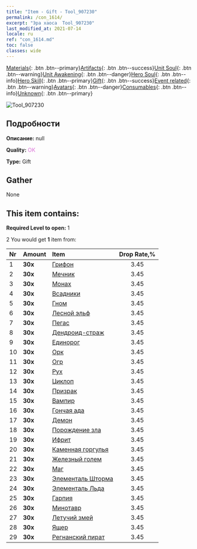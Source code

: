 ```yaml
---
title: "Item - Gift - Tool_907230"
permalink: /con_1614/
excerpt: "Эра хаоса  Tool_907230"
last_modified_at: 2021-07-14
locale: ru
ref: "con_1614.md"
toc: false
classes: wide
---
```

 [Materials](/ItemsRU/){: .btn .btn--primary}[Artifacts](/ItemsRU/Artifacts/){: .btn .btn--success}[Unit Soul](/ItemsRU/UnitSoul/){: .btn .btn--warning}[Unit Awakening](/ItemsRU/UnitAwakening/){: .btn .btn--danger}[Hero Soul](/ItemsRU/HeroSoul/){: .btn .btn--info}[Hero Skill](/ItemsRU/HeroSkill/){: .btn .btn--primary}[Gift](/ItemsRU/Gift/){: .btn .btn--success}[Event related](/ItemsRU/Events/){: .btn .btn--warning}[Avatars](/ItemsRU/Avatars/){: .btn .btn--danger}[Consumables](/ItemsRU/Consumables/){: .btn .btn--info}[Unknown](/ItemsRU/Unknown/){: .btn .btn--primary}

 ![Tool_907230](/images/t/i_907167.png)

## Подробности
 **Описание:** null

 **Quality:** <span style="color: #DA70D6">OK</span>

 **Type:** Gift

## Gather

  None

## This item contains:

 **Required Level to open:** 1

 2 You would get **1** item  from:

  | Nr | Amount |     Item    | Drop Rate,% |
  |:---|:-------|:------------|:---------:|
  | 1 |  **30x** | [Грифон](/ItemsRU/unt_192/) | 3.45 | 
  | 2 |  **30x** | [Мечник](/ItemsRU/unt_193/) | 3.45 | 
  | 3 |  **30x** | [Монах](/ItemsRU/unt_194/) | 3.45 | 
  | 4 |  **30x** | [Всадники](/ItemsRU/unt_195/) | 3.45 | 
  | 5 |  **30x** | [Гном](/ItemsRU/unt_200/) | 3.45 | 
  | 6 |  **30x** | [Лесной эльф](/ItemsRU/unt_201/) | 3.45 | 
  | 7 |  **30x** | [Пегас](/ItemsRU/unt_202/) | 3.45 | 
  | 8 |  **30x** | [Дендроид-страж](/ItemsRU/unt_203/) | 3.45 | 
  | 9 |  **30x** | [Единорог](/ItemsRU/unt_204/) | 3.45 | 
  | 10 |  **30x** | [Орк](/ItemsRU/unt_219/) | 3.45 | 
  | 11 |  **30x** | [Огр](/ItemsRU/unt_220/) | 3.45 | 
  | 12 |  **30x** | [Рух](/ItemsRU/unt_221/) | 3.45 | 
  | 13 |  **30x** | [Циклоп](/ItemsRU/unt_222/) | 3.45 | 
  | 14 |  **30x** | [Призрак](/ItemsRU/unt_210/) | 3.45 | 
  | 15 |  **30x** | [Вампир](/ItemsRU/unt_211/) | 3.45 | 
  | 16 |  **30x** | [Гончая ада](/ItemsRU/unt_228/) | 3.45 | 
  | 17 |  **30x** | [Демон](/ItemsRU/unt_229/) | 3.45 | 
  | 18 |  **30x** | [Порождение зла](/ItemsRU/unt_230/) | 3.45 | 
  | 19 |  **30x** | [Ифрит](/ItemsRU/unt_231/) | 3.45 | 
  | 20 |  **30x** | [Каменная горгулья](/ItemsRU/unt_236/) | 3.45 | 
  | 21 |  **30x** | [Железный голем](/ItemsRU/unt_237/) | 3.45 | 
  | 22 |  **30x** | [Маг](/ItemsRU/unt_238/) | 3.45 | 
  | 23 |  **30x** | [Элементаль Шторма](/ItemsRU/unt_263/) | 3.45 | 
  | 24 |  **30x** | [Элементаль Льда](/ItemsRU/unt_264/) | 3.45 | 
  | 25 |  **30x** | [Гарпия](/ItemsRU/unt_245/) | 3.45 | 
  | 26 |  **30x** | [Минотавр](/ItemsRU/unt_248/) | 3.45 | 
  | 27 |  **30x** | [Летучий змей](/ItemsRU/unt_255/) | 3.45 | 
  | 28 |  **30x** | [Ящер](/ItemsRU/unt_254/) | 3.45 | 
  | 29 |  **30x** | [Регнанский пират](/ItemsRU/unt_273/) | 3.45 | 
